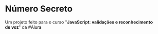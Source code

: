 # Número Secreto

Um projeto feito para o curso "**JavaScript: validações e reconhecimento de voz**" da #Alura
